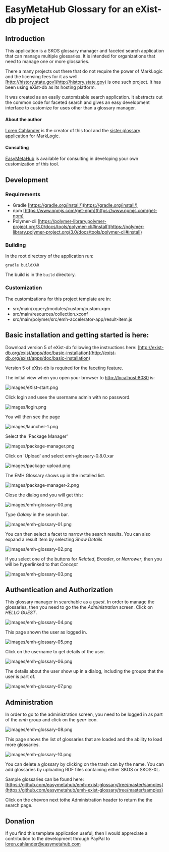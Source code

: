 # EasyMetaHub Glossary for an eXist-db project

## Introduction

This application is a SKOS glossary manager and faceted search application that can 
manage multiple glossaries.  It is intended for organizations that need to manage
one or more glossaries.


There a many projects out there that do not require the power of MarkLogic and the licensing fees for it as well.  
[http://history.state.gov](http://history.state.gov) is one such project.  It has been using eXist-db as its hosting platform.

It was created as an easily customizable search application.  It abstracts out the
common code for faceted search and gives an easy development interface to customize
for uses other than a glossary manager.

#### About the author

[Loren Cahlander](https://www.linkedin.com/in/lorencahlander/) is the creator of
this tool and the [sister glossary application](https://github.com/easymetahub/emh-marklogic-glossary)
for MarkLogic.

#### Consulting 
[EasyMetaHub](http://easymetahub.com) is available for consulting in developing your
own customization of this tool.


## Development

### Requirements

* Gradle 
[https://gradle.org/install/](https://gradle.org/install/)
* npm 
[https://www.npmjs.com/get-npm](https://www.npmjs.com/get-npm)
* Polymer-cli 
[https://polymer-library.polymer-project.org/3.0/docs/tools/polymer-cli#install](https://polymer-library.polymer-project.org/3.0/docs/tools/polymer-cli#install)

### Building

In the root directory of the application run:

```gradle buildXAR```

The build is in the ```build``` directory.

### Customization

The customizations for this project template are in:

- src/main/xquery/modules/custom/custom.xqm
- src/main/resources/collection.xconf
- src/main/polymer/src/emh-accelerator-app/result-item.js

## Basic installation and getting started is here:

Download version 5 of eXist-db following the instructions here: 
[http://exist-db.org/exist/apps/doc/basic-installation](http://exist-db.org/exist/apps/doc/basic-installation)

Version 5 of eXist-db is required for the faceting feature.

The initial view when you open your browser to 
[http://localhost:8080](http://localhost:8080) is:

![images/eXist-start.png](images/eXist-start.png)

Click login and usee the username admin with no password.

![images/login.png](images/login.png)

You will then see the page 

![images/launcher-1.png](images/launcher-1.png)

Select the 'Package Manager'

![images/package-manager.png](images/package-manager.png)

Click on 'Upload' and select emh-glossary-0.8.0.xar

![images/package-upload.png](images/package-upload.png)

The EMH Glossary shows up in the installed list.

![images/package-manager-2.png](images/package-manager-2.png)

Close the dialog and you will get this:

![images/emh-glossary-00.png](images/emh-glossary-00.png)

Type *Galaxy* in the search bar.

![images/emh-glossary-01.png](images/emh-glossary-01.png)

You can then select a facet to narrow the search results.  You can also expand a result item by selecting *Show Details*

![images/emh-glossary-02.png](images/emh-glossary-02.png)

If you select one of the buttons for *Related*, *Broader*, or *Narrower*, then you will be hyperlinked to that *Concept*

![images/emh-glossary-03.png](images/emh-glossary-03.png)

## Authentication and Authorization

This glossary manager in searchable as a *guest*.  In order to manage the glossaries, then you need to go the the *Administration* screen.  Click on *HELLO GUEST*.

![images/emh-glossary-04.png](images/emh-glossary-04.png)

This page shown the user as logged in.

![images/emh-glossary-05.png](images/emh-glossary-05.png)

Click on the username to get details of the user.

![images/emh-glossary-06.png](images/emh-glossary-06.png)

The details about the user show up in a dialog, including the groups that the user is part of.

![images/emh-glossary-07.png](images/emh-glossary-07.png)

## Administration

In order to go to the administration screen, you need to be logged in as part of the *emh* group and click on the *gear* icon.

![images/emh-glossary-08.png](images/emh-glossary-08.png)

This page shows the list of glossaries that are loaded and the ability to load more glossaries.

![images/emh-glossary-10.png](images/emh-glossary-10.png)

You can delete a glossary by clicking on the trash can by the name.  You can add glossaries by uploading RDF files containing either SKOS or SKOS-XL.

Sample glossaries can be found here: 
[https://github.com/easymetahub/emh-exist-glossary/tree/master/samples](https://github.com/easymetahub/emh-exist-glossary/tree/master/samples)

Click on the chevron next tothe Administration header to return the the search page.


## Donation

If you find this template application useful, then I would appreciate a contribution to the development through PayPal to loren.cahlander@easymetahub.com
